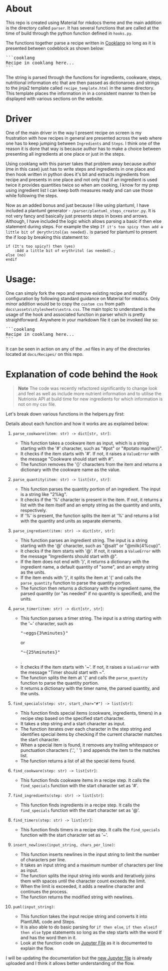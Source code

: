 # About
This repo is created using Material for mkdocs theme and the main addition is the directory called `parser`. It has several functions that are called at the time of build through the python function defined in `hooks.py`.

The functions together parse a recipe written in [Cooklang](https://cooklang.org/) so long as it is presented between codeblock as shown below:

<pre>```cooklang
Recipe in cooklang here...
```</pre>

The string is parsed through the functions for ingredients, cookware, steps, nutritional information etc that are then passed as dictionaroes and strings to the jinja2 template called `recipe_template.html` in the same directory. This template places the information in in a consistent manner to then be displayed with various sections on the website.

# Driver
One of the main driver in the way I present recipe on screen is my frustration with how recipes in general are presented across the web where one has to keep jumping between `Ingredients` and `Steps`. I think one of the reason it is done that way is because author has to make a choice between presenting all ingredients at one place or just in the steps. 

Using cooklang with this parser takes that problem away because author (me in this case) just has to write steps and ingredients in one place and then hook written in python does it's bit and extracts ingredients from recipe and presents in one place and not only that if an ingredient is used twice it provides quantities twice so when am cooking, I know for my prep using ingredient list I can keep both measures ready and can use those while following the steps.

Now as an added bonus and just because I like using plantuml, I have included a plantuml generator - `/parser/plantuml_steps_creator.py`. It is not very fancy and basically just presents steps in boxes and arrows. Although, I have included the logic which allows parsing a basic if then else statement during steps. For example the step `If it's too spicy then add a little bit of @erythritol{as needed}.` is parsed for plantuml to present the if loop by breaking this statement to:

```
if (It's too spicy?) then (yes)
    :Add a little bit of erythritol (as needed).;
else (no)
endif
```

# Usage:

One can simply fork the repo and remove existing recipe and modify configuration by following standard guidance on Material for mkdocs. Only minor addition would be to copy the `custom css` from path `docs\assets\stylesheets\extra.css`. The main topic to understand is the usage of the hook and associated function in parser which is pretty straightforward. Anywhere in your markdown file it can be invoked like so:

<pre>```cooklang
Recipe in cooklang here...
```</pre>

It can be seen in action on any of the `.md` files in any of the directories located at `docs/Recipes/` on this repo.

# Explanation of code behind the `Hook`

> __Note__
> The code was recently refactored significantly to change look and feel as well as include more nutrient information and to utilise the Nutrionix API at build time for new ingredients for which information is not on my csv file.

Let's break down various functions in the helpers.py first:

Details about each function and how it works are as explained below:

1. `parse_cookware(item: str) -> dict[str, str]`:
   - This function takes a cookware item as input, which is a string starting with the '#' character, such as "#pot" or "#potato masher{}".
   - It checks if the item starts with '#'. If not, it raises a `ValueError` with the message "Cookware should start with #".
   - The function removes the '{}' characters from the item and returns a dictionary with the cookware name as the value.

2. `parse_quantity(item: str) -> list[str, str]`:
   - This function parses the quantity portion of an ingredient. The input is a string like "2%kg".
   - It checks if the '%' character is present in the item. If not, it returns a list with the item itself and an empty string as the quantity and units, respectively.
   - If '%' is present, the function splits the item at '%' and returns a list with the quantity and units as separate elements.

3. `parse_ingredient(item: str) -> dict[str, str]`:
   - This function parses an ingredient string. The input is a string starting with the '@' character, such as "@salt" or "@milk{4%cup}".
   - It checks if the item starts with '@'. If not, it raises a `ValueError` with the message "Ingredients should start with @".
   - If the item does not end with '}', it returns a dictionary with the ingredient name, a default quantity of "some", and an empty string as the units.
   - If the item ends with '}', it splits the item at '{' and calls the `parse_quantity` function to parse the quantity portion.
   - The function then returns a dictionary with the ingredient name, the parsed quantity (or "as needed" if no quantity is specified), and the units.

4. `parse_timer(item: str) -> dict[str, str]`:
   - This function parses a timer string. The input is a string starting with the '~' character, such as <pre>"~eggs{3%minutes}"</pre> or <pre>"~{25%minutes}"</pre>.
   - It checks if the item starts with '~'. If not, it raises a `ValueError` with the message "Timer should start with ~".
   - The function splits the item at '{' and calls the `parse_quantity` function to parse the quantity portion.
   - It returns a dictionary with the timer name, the parsed quantity, and the units.

5. `find_specials(step: str, start_char="#") -> list[str]`:
   - This function finds special items (cookware, ingredients, timers) in a recipe step based on the specified start character.
   - It takes a step string and a start character as input.
   - The function iterates over each character in the step string and identifies special items by checking if the current character matches the start character.
   - When a special item is found, it removes any trailing whitespace or punctuation characters ('.', ' ') and appends the item to the matches list.
   - The function returns a list of all the special items found.

6. `find_cookware(step: str) -> list[str]`:
   - This function finds cookware items in a recipe step. It calls the `find_specials` function with the start character set as '#'.

7. `find_ingredients(step: str) -> list[str]`:
   - This function finds ingredients in a recipe step. It calls the `find_specials` function with the start character set as '@'.

8. `find_timers(step: str) -> list[str]`:
   - This function finds timers in a recipe step. It calls the `find_specials` function with the start character set as '~'.

9. `insert_newlines(input_string, chars_per_line)`:
   - This function inserts newlines in the input string to limit the number of characters per line.
   - It takes an input string and a maximum number of characters per line as input.
   - The function splits the input string into words and iteratively joins them with spaces until the character count exceeds the limit.
   - When the limit is exceeded, it adds a newline character and continues the process.
   - The function returns the modified string with newlines.

10. `puml(input_string)`:
    - This function takes the input recipe string and converts it into PlantUML code and Steps.
    - It is also able to do basic parsing for `if then else`, `if then elseif then else` type statements so long as the step starts with the word If and has the word then in it.
    - Look at the function code on [Jupyter File](../Cooklang%20Parser.ipynb) as it is documented to explain the flow.

I will be updating the documentation but the [new Jupyter file](https://github.com/pubmania/a_diabetics_journal/blob/main/Cooklang%20on%20material%20for%20mkdocs.ipynb) is already uploaded and I think it allows better understanding of the flow.
